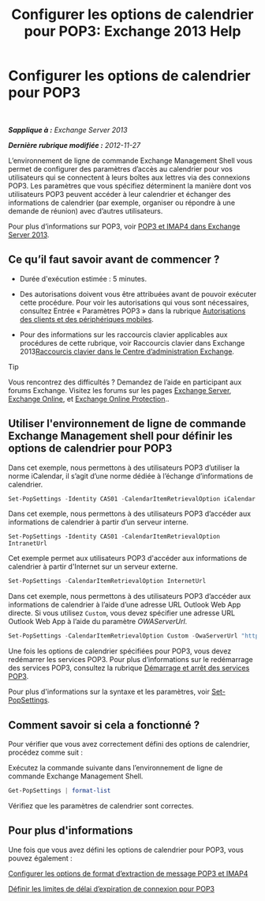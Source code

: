 ﻿---
title: 'Configurer les options de calendrier pour POP3: Exchange 2013 Help'
TOCTitle: Configurer les options de calendrier pour POP3
ms:assetid: ac3d60a0-8697-4c06-9e93-f8d2c4b157b6
ms:mtpsurl: https://technet.microsoft.com/fr-fr/library/Bb124133(v=EXCHG.150)
ms:contentKeyID: 50555473
ms.date: 04/24/2018
mtps_version: v=EXCHG.150
ms.translationtype: HT
---

# Configurer les options de calendrier pour POP3

 

_**Sapplique à :** Exchange Server 2013_

_**Dernière rubrique modifiée :** 2012-11-27_

L’environnement de ligne de commande Exchange Management Shell vous permet de configurer des paramètres d’accès au calendrier pour vos utilisateurs qui se connectent à leurs boîtes aux lettres via des connexions POP3. Les paramètres que vous spécifiez déterminent la manière dont vos utilisateurs POP3 peuvent accéder à leur calendrier et échanger des informations de calendrier (par exemple, organiser ou répondre à une demande de réunion) avec d’autres utilisateurs.

Pour plus d’informations sur POP3, voir [POP3 et IMAP4 dans Exchange Server 2013](pop3-and-imap4-in-exchange-server-2013-exchange-2013-help.md).

## Ce qu’il faut savoir avant de commencer ?

  - Durée d'exécution estimée : 5 minutes.

  - Des autorisations doivent vous être attribuées avant de pouvoir exécuter cette procédure. Pour voir les autorisations qui vous sont nécessaires, consultez Entrée « Paramètres POP3 » dans la rubrique [Autorisations des clients et des périphériques mobiles](clients-and-mobile-devices-permissions-exchange-2013-help.md).

  - Pour des informations sur les raccourcis clavier applicables aux procédures de cette rubrique, voir Raccourcis clavier dans Exchange 2013[Raccourcis clavier dans le Centre d’administration Exchange](keyboard-shortcuts-in-the-exchange-admin-center-exchange-online-protection-help.md).

> [!TIP]
> Vous rencontrez des difficultés ? Demandez de l’aide en participant aux forums Exchange. Visitez les forums sur les pages <a href="https://go.microsoft.com/fwlink/p/?linkid=60612">Exchange Server</a>, <a href="https://go.microsoft.com/fwlink/p/?linkid=267542">Exchange Online</a>, et <a href="https://go.microsoft.com/fwlink/p/?linkid=285351">Exchange Online Protection</a>..


## Utiliser l'environnement de ligne de commande Exchange Management shell pour définir les options de calendrier pour POP3

Dans cet exemple, nous permettons à des utilisateurs POP3 d’utiliser la norme iCalendar, il s’agit d’une norme dédiée à l’échange d’informations de calendrier.

```powershell
Set-PopSettings -Identity CAS01 -CalendarItemRetrievalOption iCalendar
```

Dans cet exemple, nous permettons à des utilisateurs POP3 d’accéder aux informations de calendrier à partir d’un serveur interne.

    Set-PopSettings -Identity CAS01 -CalendarItemRetrievalOption IntranetUrl 

Cet exemple permet aux utilisateurs POP3 d'accéder aux informations de calendrier à partir d'Internet sur un serveur externe.

```powershell
Set-PopSettings -CalendarItemRetrievalOption InternetUrl
```

Dans cet exemple, nous permettons à des utilisateurs POP3 d’accéder aux informations de calendrier à l’aide d’une adresse URL Outlook Web App directe. Si vous utilisez `Custom`, vous devez spécifier une adresse URL Outlook Web App à l’aide du paramètre *OWAServerUrl*.

```powershell
Set-PopSettings -CalendarItemRetrievalOption Custom -OwaServerUrl "https://OwaServer01"
```

Une fois les options de calendrier spécifiées pour POP3, vous devez redémarrer les services POP3. Pour plus d’informations sur le redémarrage des services POP3, consultez la rubrique [Démarrage et arrêt des services POP3](start-and-stop-the-pop3-services-exchange-2013-help.md).

Pour plus d'informations sur la syntaxe et les paramètres, voir [Set-PopSettings](https://technet.microsoft.com/fr-fr/library/aa997154\(v=exchg.150\)).

## Comment savoir si cela a fonctionné ?

Pour vérifier que vous avez correctement défini des options de calendrier, procédez comme suit :

Exécutez la commande suivante dans l’environnement de ligne de commande Exchange Management Shell.

```powershell
Get-PopSettings | format-list
```

Vérifiez que les paramètres de calendrier sont correctes.

## Pour plus d'informations

Une fois que vous avez défini les options de calendrier pour POP3, vous pouvez également :

[Configurer les options de format d’extraction de message POP3 et IMAP4](configure-pop3-and-imap4-message-retrieval-format-options-exchange-2013-help.md)

[Définir les limites de délai d’expiration de connexion pour POP3](set-connection-time-out-limits-for-pop3-exchange-2013-help.md)

